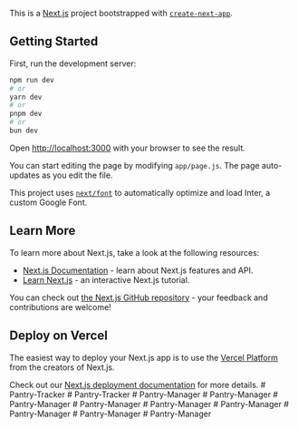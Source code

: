 This is a [Next.js](https://nextjs.org/) project bootstrapped with [`create-next-app`](https://github.com/vercel/next.js/tree/canary/packages/create-next-app).

## Getting Started

First, run the development server:

```bash
npm run dev
# or
yarn dev
# or
pnpm dev
# or
bun dev
```

Open [http://localhost:3000](http://localhost:3000) with your browser to see the result.

You can start editing the page by modifying `app/page.js`. The page auto-updates as you edit the file.

This project uses [`next/font`](https://nextjs.org/docs/basic-features/font-optimization) to automatically optimize and load Inter, a custom Google Font.

## Learn More

To learn more about Next.js, take a look at the following resources:

- [Next.js Documentation](https://nextjs.org/docs) - learn about Next.js features and API.
- [Learn Next.js](https://nextjs.org/learn) - an interactive Next.js tutorial.

You can check out [the Next.js GitHub repository](https://github.com/vercel/next.js/) - your feedback and contributions are welcome!

## Deploy on Vercel

The easiest way to deploy your Next.js app is to use the [Vercel Platform](https://vercel.com/new?utm_medium=default-template&filter=next.js&utm_source=create-next-app&utm_campaign=create-next-app-readme) from the creators of Next.js.

Check out our [Next.js deployment documentation](https://nextjs.org/docs/deployment) for more details.
#   P a n t r y - T r a c k e r  
 #   P a n t r y - T r a c k e r  
 #   P a n t r y - M a n a g e r  
 #   P a n t r y - M a n a g e r  
 #   P a n t r y - M a n a g e r  
 #   P a n t r y - M a n a g e r  
 #   P a n t r y - M a n a g e r  
 #   P a n t r y - M a n a g e r  
 #   P a n t r y - M a n a g e r  
 #   P a n t r y - M a n a g e r  
 #   P a n t r y - M a n a g e r  
 